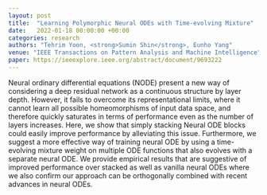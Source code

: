 ```yaml
---
layout: post
title:  "Learning Polymorphic Neural ODEs with Time-evolving Mixture"
date:   2022-01-18 00:00:00 +00:00
categories: research
authors: "Tehrim Yoon, <strong>Sumin Shin</strong>, Eunho Yang"
venue: "IEEE Transactions on Pattern Analysis and Machine Intelligence"
paper: https://ieeexplore.ieee.org/abstract/document/9693222
---
```

Neural ordinary differential equations (NODE) present a new way of considering a deep residual network as a continuous structure by layer depth. However, it fails to overcome its representational limits, where it cannot learn all possible homeomorphisms of input data space, and therefore quickly saturates in terms of performance even as the number of layers increases. Here, we show that simply stacking Neural ODE blocks could easily improve performance by alleviating this issue. Furthermore, we suggest a more effective way of training neural ODE by using a time-evolving mixture weight on multiple ODE functions that also evolves with a separate neural ODE. We provide empirical results that are suggestive of improved performance over stacked as well as vanilla neural ODEs where we also confirm our approach can be orthogonally combined with recent advances in neural ODEs.